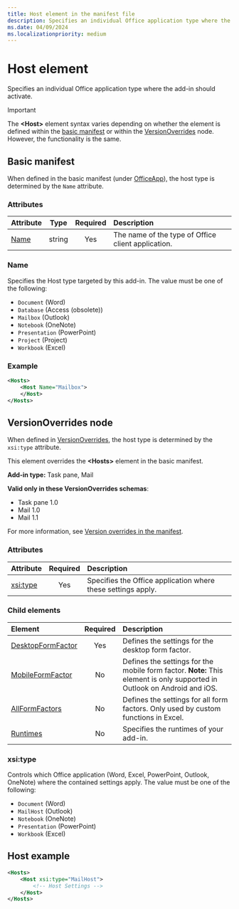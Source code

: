 ```yaml
---
title: Host element in the manifest file
description: Specifies an individual Office application type where the add-in should activate.
ms.date: 04/09/2024
ms.localizationpriority: medium
---
```


# Host element

Specifies an individual Office application type where the add-in should activate.

> [!IMPORTANT]
> The **\<Host\>** element syntax varies depending on whether the element is defined within the [basic manifest](#basic-manifest) or within the [VersionOverrides](#versionoverrides-node) node. However, the functionality is the same.  

## Basic manifest

When defined in the basic manifest (under [OfficeApp](officeapp.md)), the host type is determined by the `Name` attribute.

### Attributes

| Attribute     | Type   | Required | Description                                      |
|:--------------|:-------:|:---------:|:-------------------------------------------------|
| [Name](#name) | string | Yes | The name of the type of Office client application. |

### Name

Specifies the Host type targeted by this add-in. The value must be one of the following:

- `Document` (Word)
- `Database` (Access (obsolete))
- `Mailbox` (Outlook)
- `Notebook` (OneNote)
- `Presentation` (PowerPoint)
- `Project` (Project)
- `Workbook` (Excel)

### Example

```xml
<Hosts>
    <Host Name="Mailbox">
    </Host>
</Hosts>
```

## VersionOverrides node

When defined in [VersionOverrides](versionoverrides.md), the host type is determined by the `xsi:type` attribute. 

This element overrides the **\<Hosts\>** element in the basic manifest.

**Add-in type:** Task pane, Mail

**Valid only in these VersionOverrides schemas**:

- Task pane 1.0
- Mail 1.0
- Mail 1.1

For more information, see [Version overrides in the manifest](/office/dev/add-ins/develop/add-in-manifests#version-overrides-in-the-manifest).

### Attributes

|  Attribute  |  Required  |  Description  |
|:-----|:-----:|:-----|
|  [xsi:type](#xsitype)  |  Yes  | Specifies the Office application where these settings apply.|

### Child elements

|  Element |  Required  |  Description  |
|:-----|:-----:|:-----|
|  [DesktopFormFactor](desktopformfactor.md)    |  Yes   |  Defines the settings for the desktop form factor. |
|  [MobileFormFactor](mobileformfactor.md)    |  No   |  Defines the settings for the mobile form factor. **Note:** This element is only supported in Outlook on Android and iOS. |
|  [AllFormFactors](allformfactors.md)    |  No   |  Defines the settings for all form factors. Only used by custom functions in Excel. |
|  [Runtimes](runtimes.md)    |  No   |  Specifies the runtimes of your add-in. |

### xsi:type

Controls which Office application (Word, Excel, PowerPoint, Outlook, OneNote) where the contained settings apply. The value must be one of the following:

- `Document` (Word)
- `MailHost` (Outlook)
- `Notebook` (OneNote)
- `Presentation` (PowerPoint)
- `Workbook` (Excel)

## Host example

```xml
<Hosts>
    <Host xsi:type="MailHost">
        <!-- Host Settings -->
    </Host>
</Hosts>
```
